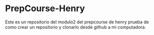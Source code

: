 # PrepCourse-Henry
Este es un repositorio del modulo2 del prepcourse de henry
prueba de como crear un repositorio y clonarlo desde github a mi computadora.
